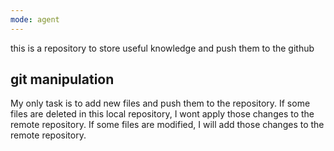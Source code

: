 ```yaml
---
mode: agent
---
```


this is a repository to store useful knowledge and push them to the github

## git manipulation
My only task is to add new files and push them to the repository.
If some files are deleted in this local repository, I wont apply those changes to the remote repository.
If some files are modified, I will add those changes to the remote repository.

